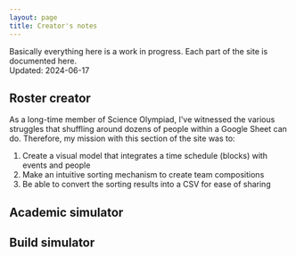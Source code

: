 ```yaml
---
layout: page
title: Creator's notes
---
```


<p class="message">
  Basically everything here is a work in progress. Each part of the site is documented here. <br>
  Updated: 2024-06-17
</p>

## 

## Roster creator
As a long-time member of Science Olympiad, I've witnessed the various struggles that shuffling around dozens of people within a Google Sheet can do. Therefore, my mission with this section of the site was to:

1. Create a visual model that integrates a time schedule (blocks) with events and people
2. Make an intuitive sorting mechanism to create team compositions
3. Be able to convert the sorting results into a CSV for ease of sharing

## Academic simulator

## Build simulator

